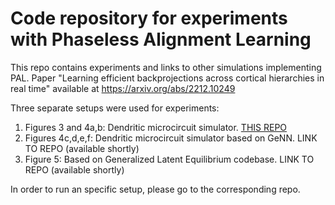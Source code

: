 # Code repository for experiments with Phaseless Alignment Learning

This repo contains experiments and links to other simulations implementing PAL.
Paper "Learning efficient backprojections across cortical hierarchies in real time" available at https://arxiv.org/abs/2212.10249

Three separate setups were used for experiments:

1) Figures 3 and 4a,b: Dendritic microcircuit simulator. [THIS REPO](https://github.com/kma-code/Pseudo-backprop-Lab/tree/master/PAL)
2) Figures 4c,d,e,f: Dendritic microcircuit simulator based on GeNN. LINK TO REPO (available shortly)
3) Figure 5: Based on Generalized Latent Equilibrium codebase. LINK TO REPO (available shortly)

In order to run an specific setup, please go to the corresponding repo.